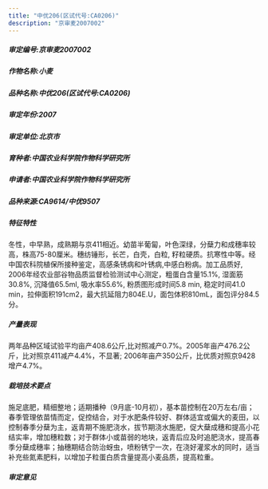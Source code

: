 ```yaml
---
title: "中优206(区试代号:CA0206)"
description: "京审麦2007002"
---
```

##### 审定编号:京审麦2007002

##### 作物名称:小麦

##### 品种名称:中优206(区试代号:CA0206)

##### 审定年份:2007

##### 审定单位:北京市

##### 育种者:中国农业科学院作物科学研究所

##### 申请者:中国农业科学院作物科学研究所

##### 品种来源:CA9614/中优9507

##### 特征特性
冬性，中早熟，成熟期与京411相近。幼苗半葡匐，叶色深绿，分蘖力和成穗率较高，株高75-80厘米。穗纺锤形，长芒，白壳，白粒, 籽粒硬质。抗寒性中等。经中国农科院植保所接种鉴定，高感条锈病和叶锈病,中感白粉病。加工品质好, 2006年经农业部谷物品质监督检验测试中心测定，粗蛋白含量15.1%, 湿面筋30.8%, 沉降值65.5ml, 吸水率55.6%, 粉质图形成时间5.8 min, 稳定时间41.0 min，拉伸面积191cm2，最大抗延阻力804E.U，面包体积810mL，面包评分84.5分。

##### 产量表现
两年品种区域试验平均亩产408.6公斤,比对照减产0.7%。2005年亩产476.2公斤，比对照京411减产4.4%，不显著; 2006年亩产350公斤，比优质对照京9428增产4.7%。

##### 栽培技术要点
施足底肥，精细整地；适期播种（9月底-10月初），基本苗控制在20万左右/亩；春季管理依苗情而定，促控结合，对于水肥条件较好、群体适宜或偏大的麦田，以控制春季分蘖为主，返青期不施肥浇水，拔节期浇水施肥，促大蘖成穗和提高小花结实率，增加穗粒数；对于群体小或苗弱的地块，返青后应及时追肥浇水，提高春季分蘖成穗率；抽穗期结合防治蚜虫，喷粉锈宁一次，在浇好灌浆水的同时，适当补充些氮素肥料，以增加子粒蛋白质含量提高小麦品质，提高粒重。

##### 审定意见

